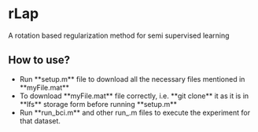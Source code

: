 # rLap
A rotation based regularization method for semi supervised learning
## How to use?

<ul>
  <li>Run **setup.m** file to download all the necessary files mentioned in **myFile.mat**</li>
  <li>To download **myFile.mat** file correctly, i.e. **git clone** it as it is in **lfs** storage form before running **setup.m**</li>
  <li>Run **run_bci.m** and other run_<dataset_name>.m files to execute the experiment for that dataset.</li>
</ul>